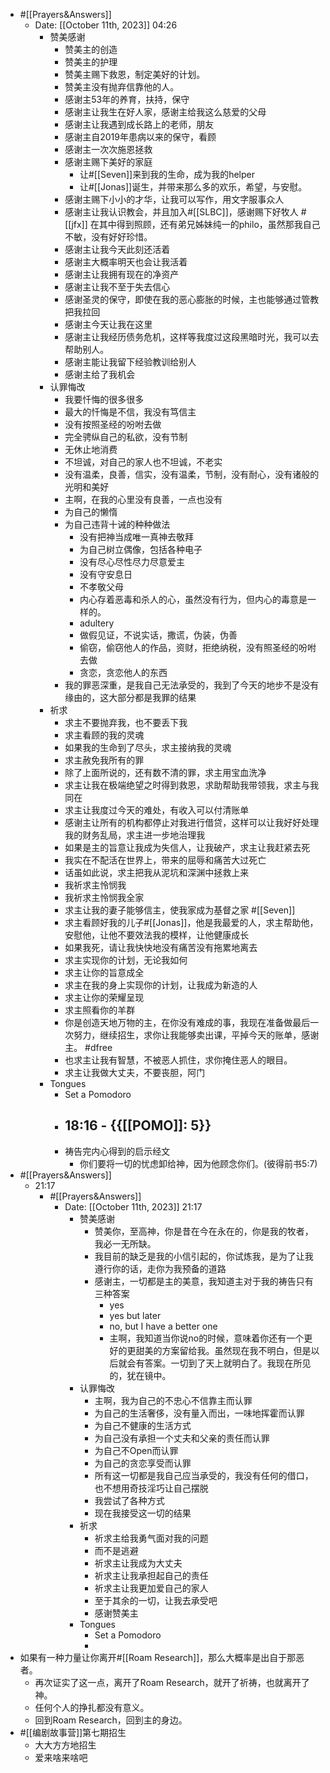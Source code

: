 - #[[Prayers&Answers]]
    - Date: [[October 11th, 2023]] 04:26
        - 赞美感谢
            - 赞美主的创造
            - 赞美主的护理
            - 赞美主赐下救恩，制定美好的计划。
            - 赞美主没有抛弃信靠他的人。
            - 感谢主53年的养育，扶持，保守
            - 感谢主让我生在好人家，感谢主给我这么慈爱的父母
            - 感谢主让我遇到成长路上的老师，朋友
            - 感谢主自2019年患病以来的保守，看顾
            - 感谢主一次次施恩拯救
            - 感谢主赐下美好的家庭
                - 让#[[Seven]]来到我的生命，成为我的helper
                - 让#[[Jonas]]诞生，并带来那么多的欢乐，希望，与安慰。
            - 感谢主赐下小小的才华，让我可以写作，用文字服事众人
            - 感谢主让我认识教会，并且加入#[[SLBC]]，感谢赐下好牧人 #[[jfx]] 在其中得到照顾，还有弟兄姊妹纯一的philo，虽然那我自己不敏，没有好好珍惜。
            - 感谢主让我今天此刻还活着
            - 感谢主大概率明天也会让我活着
            - 感谢主让我拥有现在的净资产
            - 感谢主让我不至于失去信心
            - 感谢圣灵的保守，即使在我的恶心膨胀的时候，主也能够通过管教把我拉回
            - 感谢主今天让我在这里
            - 感谢主让我经历债务危机，这样等我度过这段黑暗时光，我可以去帮助别人。
            - 感谢主能让我留下经验教训给别人
            - 感谢主给了我机会
        - 认罪悔改
            - 我要忏悔的很多很多
            - 最大的忏悔是不信，我没有笃信主
            - 没有按照圣经的吩咐去做
            - 完全骋纵自己的私欲，没有节制
            - 无休止地消费
            - 不坦诚，对自己的家人也不坦诚，不老实
            - 没有温柔，良善，信实，没有温柔，节制，没有耐心，没有诸般的光明和美好
            - 主啊，在我的心里没有良善，一点也没有
            - 为自己的懒惰
            - 为自己违背十诫的种种做法
                - 没有把神当成唯一真神去敬拜
                - 为自己树立偶像，包括各种电子
                - 没有尽心尽性尽力尽意爱主
                - 没有守安息日
                - 不孝敬父母
                - 内心存着恶毒和杀人的心，虽然没有行为，但内心的毒意是一样的。
                - adultery
                - 做假见证，不说实话，撒谎，伪装，伪善
                - 偷窃，偷窃他人的作品，资财，拒绝纳税，没有照圣经的吩咐去做
                - 贪恋，贪恋他人的东西
            - 我的罪恶深重，是我自己无法承受的，我到了今天的地步不是没有缘由的，这大部分都是我罪的结果
        - 祈求
            - 求主不要抛弃我，也不要丢下我
            - 求主看顾的我的灵魂
            - 如果我的生命到了尽头，求主接纳我的灵魂
            - 求主赦免我所有的罪
            - 除了上面所说的，还有数不清的罪，求主用宝血洗净
            - 求主让我在极端绝望之时得到救恩，求助帮助我带领我，求主与我同在
            - 求主让我度过今天的难处，有收入可以付清账单
            - 感谢主让所有的机构都停止对我进行借贷，这样可以让我好好处理我的财务乱局，求主进一步地治理我
            - 如果是主的旨意让我成为失信人，让我破产，求主让我赶紧去死
            - 我实在不配活在世界上，带来的屈辱和痛苦大过死亡
            - 话虽如此说，求主把我从泥坑和深渊中拯救上来
            - 我祈求主怜悯我
            - 我祈求主怜悯我全家
            - 求主让我的妻子能够信主，使我家成为基督之家 #[[Seven]]
            - 求主看顾好我的儿子#[[Jonas]]，他是我最爱的人，求主帮助他，安慰他，让他不要效法我的模样，让他健康成长
            - 如果我死，请让我快快地没有痛苦没有拖累地离去
            - 求主实现你的计划，无论我如何
            - 求主让你的旨意成全
            - 求主在我的身上实现你的计划，让我成为新造的人
            - 求主让你的荣耀呈现
            - 求主照看你的羊群
            - 你是创造天地万物的主，在你没有难成的事，我现在准备做最后一次努力，继续招生，求你让我能够卖出课，平掉今天的账单，感谢主。 #dfree
            - 也求主让我有智慧，不被恶人抓住，求你掩住恶人的眼目。
            - 求主让我做大丈夫，不要丧胆，阿门
        - Tongues
            - Set a Pomodoro
            - **18:16** - {{[[POMO]]: 5}}
                - 
            - 祷告完内心得到的启示经文
                - 你们要将一切的忧虑卸给神，因为他顾念你们。(彼得前书5:7)
- #[[Prayers&Answers]]
    - 21:17 
        - #[[Prayers&Answers]]
            - Date: [[October 11th, 2023]] 21:17
                - 赞美感谢
                    - 赞美你，至高神，你是昔在今在永在的，你是我的牧者，我必一无所缺。
                    - 我目前的缺乏是我的小信引起的，你试炼我，是为了让我遵行你的话，走你为我预备的道路
                    - 感谢主，一切都是主的美意，我知道主对于我的祷告只有三种答案
                        - yes
                        - yes but later
                        - no, but I have a better one
                        - 主啊，我知道当你说no的时候，意味着你还有一个更好的更甜美的方案留给我。虽然现在我不明白，但是以后就会有答案。一切到了天上就明白了。我现在所见的，犹在镜中。
                - 认罪悔改
                    - 主啊，我为自己的不忠心不信靠主而认罪
                    - 为自己的生活奢侈，没有量入而出，一味地挥霍而认罪
                    - 为自己不健康的生活方式
                    - 为自己没有承担一个丈夫和父亲的责任而认罪
                    - 为自己不Open而认罪
                    - 为自己的贪恋享受而认罪
                    - 所有这一切都是我自己应当承受的，我没有任何的借口，也不想用奇技淫巧让自己摆脱
                    - 我尝试了各种方式
                    - 现在我接受这一切的结果
                - 祈求
                    - 祈求主给我勇气面对我的问题
                    - 而不是逃避
                    - 祈求主让我成为大丈夫
                    - 祈求主让我承担起自己的责任
                    - 祈求主让我更加爱自己的家人
                    - 至于其余的一切，让我去承受吧
                    - 感谢赞美主
                - Tongues
                    - Set a Pomodoro
                    - 
- 如果有一种力量让你离开#[[Roam Research]]，那么大概率是出自于那恶者。
    - 再次证实了这一点，离开了Roam Research，就开了祈祷，也就离开了神。
    - 任何个人的挣扎都没有意义。
    - 回到Roam Research，回到主的身边。
- #[[编剧故事营]]第七期招生
    - 大大方方地招生
    - 爱来啥来啥吧
